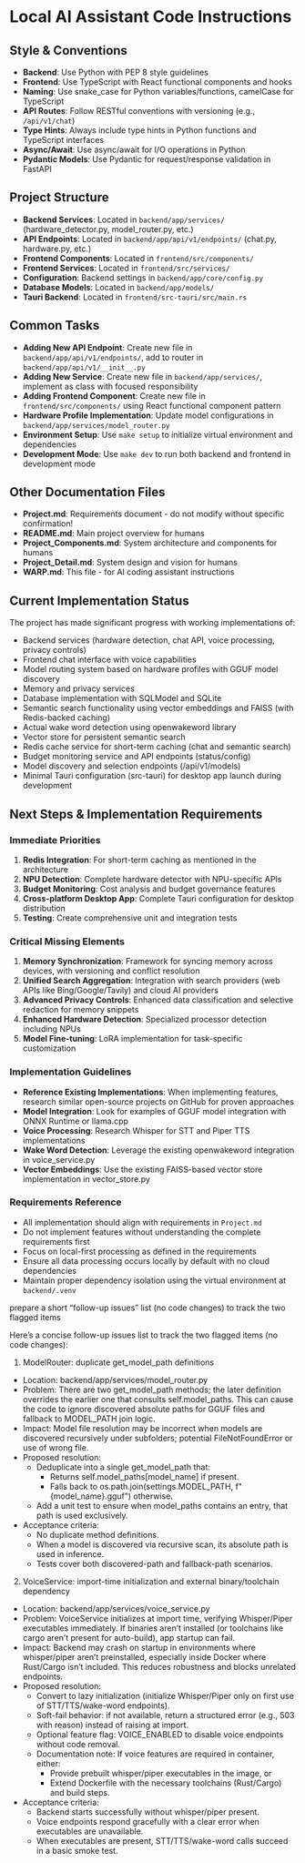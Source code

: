 # Local AI Assistant Code Instructions

## Style & Conventions
- **Backend**: Use Python with PEP 8 style guidelines
- **Frontend**: Use TypeScript with React functional components and hooks
- **Naming**: Use snake_case for Python variables/functions, camelCase for TypeScript
- **API Routes**: Follow RESTful conventions with versioning (e.g., `/api/v1/chat`)
- **Type Hints**: Always include type hints in Python functions and TypeScript interfaces
- **Async/Await**: Use async/await for I/O operations in Python
- **Pydantic Models**: Use Pydantic for request/response validation in FastAPI

## Project Structure
- **Backend Services**: Located in `backend/app/services/` (hardware_detector.py, model_router.py, etc.)
- **API Endpoints**: Located in `backend/app/api/v1/endpoints/` (chat.py, hardware.py, etc.)
- **Frontend Components**: Located in `frontend/src/components/`
- **Frontend Services**: Located in `frontend/src/services/`
- **Configuration**: Backend settings in `backend/app/core/config.py`
- **Database Models**: Located in `backend/app/models/`
- **Tauri Backend**: Located in `frontend/src-tauri/src/main.rs`

## Common Tasks
- **Adding New API Endpoint**: Create new file in `backend/app/api/v1/endpoints/`, add to router in `backend/app/api/v1/__init__.py`
- **Adding New Service**: Create new file in `backend/app/services/`, implement as class with focused responsibility
- **Adding Frontend Component**: Create new file in `frontend/src/components/` using React functional component pattern
- **Hardware Profile Implementation**: Update model configurations in `backend/app/services/model_router.py`
- **Environment Setup**: Use `make setup` to initialize virtual environment and dependencies
- **Development Mode**: Use `make dev` to run both backend and frontend in development mode

## Other Documentation Files
- **Project.md**: Requirements document - do not modify without specific confirmation!
- **README.md**: Main project overview for humans
- **Project_Components.md**: System architecture and components for humans
- **Project_Detail.md**: System design and vision for humans
- **WARP.md**: This file - for AI coding assistant instructions

## Current Implementation Status
The project has made significant progress with working implementations of:
- Backend services (hardware detection, chat API, voice processing, privacy controls)
- Frontend chat interface with voice capabilities
- Model routing system based on hardware profiles with GGUF model discovery
- Memory and privacy services
- Database implementation with SQLModel and SQLite
- Semantic search functionality using vector embeddings and FAISS (with Redis-backed caching)
- Actual wake word detection using openwakeword library
- Vector store for persistent semantic search
- Redis cache service for short-term caching (chat and semantic search)
- Budget monitoring service and API endpoints (status/config)
- Model discovery and selection endpoints (/api/v1/models)
- Minimal Tauri configuration (src-tauri) for desktop app launch during development

## Next Steps & Implementation Requirements

### Immediate Priorities
1. **Redis Integration**: For short-term caching as mentioned in the architecture
2. **NPU Detection**: Complete hardware detector with NPU-specific APIs
3. **Budget Monitoring**: Cost analysis and budget governance features
4. **Cross-platform Desktop App**: Complete Tauri configuration for desktop distribution
5. **Testing**: Create comprehensive unit and integration tests

### Critical Missing Elements
1. **Memory Synchronization**: Framework for syncing memory across devices, with versioning and conflict resolution
2. **Unified Search Aggregation**: Integration with search providers (web APIs like Bing/Google/Tavily) and cloud AI providers
3. **Advanced Privacy Controls**: Enhanced data classification and selective redaction for memory snippets
4. **Enhanced Hardware Detection**: Specialized processor detection including NPUs
5. **Model Fine-tuning**: LoRA implementation for task-specific customization

### Implementation Guidelines
- **Reference Existing Implementations**: When implementing features, research similar open-source projects on GitHub for proven approaches
- **Model Integration**: Look for examples of GGUF model integration with ONNX Runtime or llama.cpp
- **Voice Processing**: Research Whisper for STT and Piper TTS implementations
- **Wake Word Detection**: Leverage the existing openwakeword integration in voice_service.py
- **Vector Embeddings**: Use the existing FAISS-based vector store implementation in vector_store.py

### Requirements Reference
- All implementation should align with requirements in `Project.md`
- Do not implement features without understanding the complete requirements first
- Focus on local-first processing as defined in the requirements
- Ensure all data processing occurs locally by default with no cloud dependencies
- Maintain proper dependency isolation using the virtual environment at `backend/.venv`

prepare a short “follow-up issues” list (no code changes) to track the two flagged items

Here’s a concise follow-up issues list to track the two flagged items (no code changes):

1) ModelRouter: duplicate get_model_path definitions
- Location: backend/app/services/model_router.py
- Problem: There are two get_model_path methods; the later definition overrides the earlier one that consults self.model_paths. This can cause the code to ignore discovered absolute paths for GGUF files and fallback to MODEL_PATH join logic.
- Impact: Model file resolution may be incorrect when models are discovered recursively under subfolders; potential FileNotFoundError or use of wrong file.
- Proposed resolution:
  - Deduplicate into a single get_model_path that:
    - Returns self.model_paths[model_name] if present.
    - Falls back to os.path.join(settings.MODEL_PATH, f"{model_name}.gguf") otherwise.
  - Add a unit test to ensure when model_paths contains an entry, that path is used exclusively.
- Acceptance criteria:
  - No duplicate method definitions.
  - When a model is discovered via recursive scan, its absolute path is used in inference.
  - Tests cover both discovered-path and fallback-path scenarios.

2) VoiceService: import-time initialization and external binary/toolchain dependency
- Location: backend/app/services/voice_service.py
- Problem: VoiceService initializes at import time, verifying Whisper/Piper executables immediately. If binaries aren’t installed (or toolchains like cargo aren’t present for auto-build), app startup can fail.
- Impact: Backend may crash on startup in environments where whisper/piper aren’t preinstalled, especially inside Docker where Rust/Cargo isn’t included. This reduces robustness and blocks unrelated endpoints.
- Proposed resolution:
  - Convert to lazy initialization (initialize Whisper/Piper only on first use of STT/TTS/wake-word endpoints).
  - Soft-fail behavior: if not available, return a structured error (e.g., 503 with reason) instead of raising at import.
  - Optional feature flag: VOICE_ENABLED to disable voice endpoints without code removal.
  - Documentation note: If voice features are required in container, either:
    - Provide prebuilt whisper/piper executables in the image, or
    - Extend Dockerfile with the necessary toolchains (Rust/Cargo) and build steps.
- Acceptance criteria:
  - Backend starts successfully without whisper/piper present.
  - Voice endpoints respond gracefully with a clear error when executables are unavailable.
  - When executables are present, STT/TTS/wake-word calls succeed in a basic smoke test.